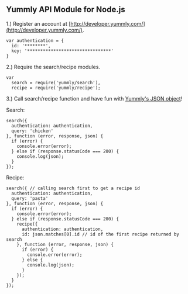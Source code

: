 Yummly API Module for Node.js
-----------------------------------------------------------------

1.) Register an account at [http://developer.yummly.com/](http://developer.yummly.com/).

    var authentication = {
      id: '********',
      key: '********************************'
    }

2.) Require the search/recipe modules.

    var
      search = require('yummly/search'),
      recipe = require('yummly/recipe');

3.) Call search/recipe function and have fun with [Yummly's JSON object](http://developer.yummly.com/wiki)!

Search:

    search({
      authentication: authentication,
      query: 'chicken'
    }, function (error, response, json) {
      if (error) {
        console.error(error);
      } else if (response.statusCode === 200) {
        console.log(json);
      }
    });

Recipe:

    search({ // calling search first to get a recipe id
      authentication: authentication,
      query: 'pasta'
    }, function (error, response, json) {
      if (error) {
        console.error(error);
      } else if (response.statusCode === 200) {
        recipe({
          authentication: authentication,
          id: json.matches[0].id // id of the first recipe returned by search
        }, function (error, response, json) {
          if (error) {
            console.error(error);
          } else {
            console.log(json);
          }
        });
      }
    });
